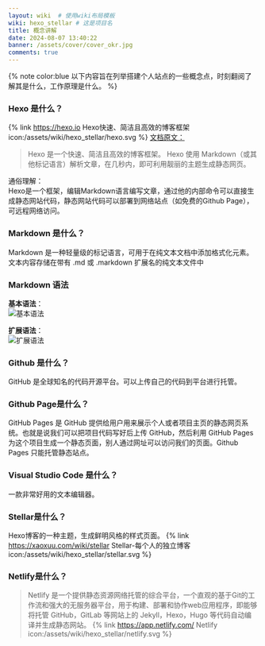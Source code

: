 ```yaml
---
layout: wiki  # 使用wiki布局模板
wiki: hexo_stellar # 这是项目名
title: 概念讲解
date: 2024-08-07 13:40:22 
banner: /assets/cover/cover_okr.jpg
comments: true
---
```


{% note color:blue 以下内容旨在列举搭建个人站点的一些概念点，时刻翻阅了解其是什么，工作原理是什么。 %}
### Hexo 是什么？
{% link https://hexo.io Hexo快速、简洁且高效的博客框架 icon:/assets/wiki/hexo_stellar/hexo.svg %}
[文档原文：](https://hexo.io/zh-cn/docs/)  
> Hexo 是一个快速、简洁且高效的博客框架。 Hexo 使用 Markdown（或其他标记语言）解析文章，在几秒内，即可利用靓丽的主题生成静态网页。

通俗理解：  
Hexo是一个框架，编辑Markdown语言编写文章，通过他的内部命令可以直接生成静态网站代码，静态网站代码可以部署到网络站点（如免费的Github Page），可远程网络访问。
### Markdown 是什么？
Markdown 是一种轻量级的标记语言，可用于在纯文本文档中添加格式化元素。文本内容存储在带有 .md 或 .markdown 扩展名的纯文本文件中
### Markdown 语法
**基本语法**：  
![基本语法](/assets/Postimg/VikyTutorial/markdown_base.png)

**扩展语法**：  
![扩展语法](/assets/Postimg/VikyTutorial/markdown_extend.png)
### Github 是什么？
GitHub 是全球知名的代码开源平台。可以上传自己的代码到平台进行托管。
### Github Page是什么？
GitHub Pages 是 GitHub 提供给用户用来展示个人或者项目主页的静态网页系统。也就是说我们可以把项目代码写好后上传 GitHub，然后利用 GitHub Pages 为这个项目生成一个静态页面，别人通过网址可以访问我们的页面。Github Pages 只能托管静态站点。
### Visual Studio Code 是什么？
一款非常好用的文本编辑器。
### Stellar是什么？
Hexo博客的一种主题，生成鲜明风格的样式页面。
{% link https://xaoxuu.com/wiki/stellar Stellar-每个人的独立博客 icon:/assets/wiki/hexo_stellar/stellar.svg %}
### Netlify是什么？
> Netlify 是一个提供静态资源网络托管的综合平台，一个直观的基于Git的工作流和强大的无服务器平台，用于构建、部署和协作web应用程序，即能够将托管 GitHub，GitLab 等网站上的 Jekyll，Hexo，Hugo 等代码自动编译并生成静态网站。
{% link https://app.netlify.com/ Netlify icon:/assets/wiki/hexo_stellar/netlify.svg %}


